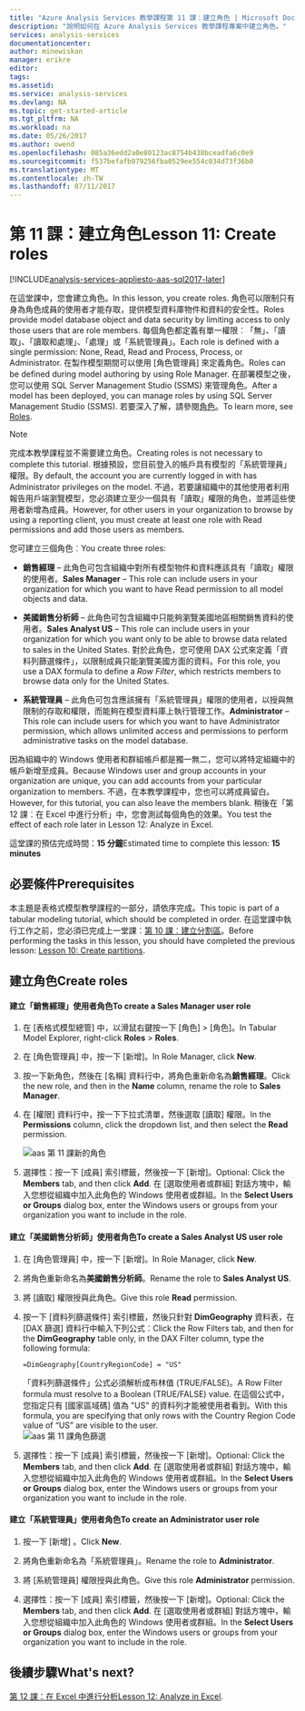 ```yaml
---
title: "Azure Analysis Services 教學課程第 11 課：建立角色 | Microsoft Docs"
description: "說明如何在 Azure Analysis Services 教學課程專案中建立角色。"
services: analysis-services
documentationcenter: 
author: minewiskan
manager: erikre
editor: 
tags: 
ms.assetid: 
ms.service: analysis-services
ms.devlang: NA
ms.topic: get-started-article
ms.tgt_pltfrm: NA
ms.workload: na
ms.date: 05/26/2017
ms.author: owend
ms.openlocfilehash: 085a36edd2a0e80123ac8754b438bceadfa6c0e9
ms.sourcegitcommit: f537befafb079256fba0529ee554c034d73f36b0
ms.translationtype: MT
ms.contentlocale: zh-TW
ms.lasthandoff: 07/11/2017
---
```

# <a name="lesson-11-create-roles"></a><span data-ttu-id="cfc64-103">第 11 課：建立角色</span><span class="sxs-lookup"><span data-stu-id="cfc64-103">Lesson 11: Create roles</span></span>

[!INCLUDE[analysis-services-appliesto-aas-sql2017-later](../../../includes/analysis-services-appliesto-aas-sql2017-later.md)]

<span data-ttu-id="cfc64-104">在這堂課中，您會建立角色。</span><span class="sxs-lookup"><span data-stu-id="cfc64-104">In this lesson, you create roles.</span></span> <span data-ttu-id="cfc64-105">角色可以限制只有身為角色成員的使用者才能存取，提供模型資料庫物件和資料的安全性。</span><span class="sxs-lookup"><span data-stu-id="cfc64-105">Roles provide model database object and data security by limiting access to only those users that are role members.</span></span> <span data-ttu-id="cfc64-106">每個角色都定義有單一權限︰「無」、「讀取」、「讀取和處理」、「處理」或「系統管理員」。</span><span class="sxs-lookup"><span data-stu-id="cfc64-106">Each role is defined with a single permission: None, Read, Read and Process, Process, or Administrator.</span></span> <span data-ttu-id="cfc64-107">在製作模型期間可以使用 [角色管理員] 來定義角色。</span><span class="sxs-lookup"><span data-stu-id="cfc64-107">Roles can be defined during model authoring by using Role Manager.</span></span> <span data-ttu-id="cfc64-108">在部署模型之後，您可以使用 SQL Server Management Studio (SSMS) 來管理角色。</span><span class="sxs-lookup"><span data-stu-id="cfc64-108">After a model has been deployed, you can manage roles by using SQL Server Management Studio (SSMS).</span></span> <span data-ttu-id="cfc64-109">若要深入了解，請參閱[角色](https://docs.microsoft.com/sql/analysis-services/tabular-models/roles-ssas-tabular)。</span><span class="sxs-lookup"><span data-stu-id="cfc64-109">To learn more, see [Roles](https://docs.microsoft.com/sql/analysis-services/tabular-models/roles-ssas-tabular).</span></span>
  
> [!NOTE]  
> <span data-ttu-id="cfc64-110">完成本教學課程並不需要建立角色。</span><span class="sxs-lookup"><span data-stu-id="cfc64-110">Creating roles is not necessary to complete this tutorial.</span></span> <span data-ttu-id="cfc64-111">根據預設，您目前登入的帳戶具有模型的「系統管理員」權限。</span><span class="sxs-lookup"><span data-stu-id="cfc64-111">By default, the account you are currently logged in with has Administrator privileges on the model.</span></span> <span data-ttu-id="cfc64-112">不過，若要讓組織中的其他使用者利用報告用戶端瀏覽模型，您必須建立至少一個具有「讀取」權限的角色，並將這些使用者新增為成員。</span><span class="sxs-lookup"><span data-stu-id="cfc64-112">However, for other users in your organization to browse by using a reporting client, you must create at least one role with Read permissions and add those users as members.</span></span>  
  
<span data-ttu-id="cfc64-113">您可建立三個角色︰</span><span class="sxs-lookup"><span data-stu-id="cfc64-113">You create three roles:</span></span>  
  
-   <span data-ttu-id="cfc64-114">**銷售經理** – 此角色可包含組織中對所有模型物件和資料應該具有「讀取」權限的使用者。</span><span class="sxs-lookup"><span data-stu-id="cfc64-114">**Sales Manager** – This role can include users in your organization for which you want to have Read permission to all model objects and data.</span></span>  
  
-   <span data-ttu-id="cfc64-115">**美國銷售分析師** – 此角色可包含組織中只能夠瀏覽美國地區相關銷售資料的使用者。</span><span class="sxs-lookup"><span data-stu-id="cfc64-115">**Sales Analyst US** – This role can include users in your organization for which you want only to be able to browse data related to sales in the United States.</span></span> <span data-ttu-id="cfc64-116">對於此角色，您可使用 DAX 公式來定義「資料列篩選條件」，以限制成員只能瀏覽美國方面的資料。</span><span class="sxs-lookup"><span data-stu-id="cfc64-116">For this role, you use a DAX formula to define a *Row Filter*, which restricts members to browse data only for the United States.</span></span>  
  
-   <span data-ttu-id="cfc64-117">**系統管理員** – 此角色可包含應該擁有「系統管理員」權限的使用者，以授與無限制的存取和權限，而能夠在模型資料庫上執行管理工作。</span><span class="sxs-lookup"><span data-stu-id="cfc64-117">**Administrator** – This role can include users for which you want to have Administrator permission, which allows unlimited access and permissions to perform administrative tasks on the model database.</span></span>  
  
<span data-ttu-id="cfc64-118">因為組織中的 Windows 使用者和群組帳戶都是獨一無二，您可以將特定組織中的帳戶新增至成員。</span><span class="sxs-lookup"><span data-stu-id="cfc64-118">Because Windows user and group accounts in your organization are unique, you can add accounts from your particular organization to members.</span></span> <span data-ttu-id="cfc64-119">不過，在本教學課程中，您也可以將成員留白。</span><span class="sxs-lookup"><span data-stu-id="cfc64-119">However, for this tutorial, you can also leave the members blank.</span></span> <span data-ttu-id="cfc64-120">稍後在「第 12 課︰在 Excel 中進行分析」中，您會測試每個角色的效果。</span><span class="sxs-lookup"><span data-stu-id="cfc64-120">You test the effect of each role later in Lesson 12: Analyze in Excel.</span></span>  
  
<span data-ttu-id="cfc64-121">這堂課的預估完成時間：**15 分鐘**</span><span class="sxs-lookup"><span data-stu-id="cfc64-121">Estimated time to complete this lesson: **15 minutes**</span></span>  
  
## <a name="prerequisites"></a><span data-ttu-id="cfc64-122">必要條件</span><span class="sxs-lookup"><span data-stu-id="cfc64-122">Prerequisites</span></span>  
<span data-ttu-id="cfc64-123">本主題是表格式模型教學課程的一部分，請依序完成。</span><span class="sxs-lookup"><span data-stu-id="cfc64-123">This topic is part of a tabular modeling tutorial, which should be completed in order.</span></span> <span data-ttu-id="cfc64-124">在這堂課中執行工作之前，您必須已完成上一堂課︰[第 10 課︰建立分割區](../tutorials/aas-lesson-10-create-partitions.md)。</span><span class="sxs-lookup"><span data-stu-id="cfc64-124">Before performing the tasks in this lesson, you should have completed the previous lesson: [Lesson 10: Create partitions](../tutorials/aas-lesson-10-create-partitions.md).</span></span>  
  
## <a name="create-roles"></a><span data-ttu-id="cfc64-125">建立角色</span><span class="sxs-lookup"><span data-stu-id="cfc64-125">Create roles</span></span>  
  
#### <a name="to-create-a-sales-manager-user-role"></a><span data-ttu-id="cfc64-126">建立「銷售經理」使用者角色</span><span class="sxs-lookup"><span data-stu-id="cfc64-126">To create a Sales Manager user role</span></span>  
  
1.  <span data-ttu-id="cfc64-127">在 [表格式模型總管] 中，以滑鼠右鍵按一下 [角色] > [角色]。</span><span class="sxs-lookup"><span data-stu-id="cfc64-127">In Tabular Model Explorer, right-click **Roles** > **Roles**.</span></span>  
  
2.  <span data-ttu-id="cfc64-128">在 [角色管理員] 中，按一下 [新增]。</span><span class="sxs-lookup"><span data-stu-id="cfc64-128">In Role Manager, click **New**.</span></span>  
  
3.  <span data-ttu-id="cfc64-129">按一下新角色，然後在 [名稱] 資料行中，將角色重新命名為**銷售經理**。</span><span class="sxs-lookup"><span data-stu-id="cfc64-129">Click the new role, and then in the **Name** column, rename the role to **Sales Manager**.</span></span>  
  
4.  <span data-ttu-id="cfc64-130">在 [權限] 資料行中，按一下下拉式清單，然後選取 [讀取] 權限。</span><span class="sxs-lookup"><span data-stu-id="cfc64-130">In the **Permissions** column, click the dropdown list, and then select the **Read** permission.</span></span> 

    ![aas 第 11 課新的角色](../tutorials/media/aas-lesson11-new-role.png) 
  
5.  <span data-ttu-id="cfc64-132">選擇性：按一下 [成員] 索引標籤，然後按一下 [新增]。</span><span class="sxs-lookup"><span data-stu-id="cfc64-132">Optional: Click the **Members** tab, and then click **Add**.</span></span> <span data-ttu-id="cfc64-133">在 [選取使用者或群組] 對話方塊中，輸入您想從組織中加入此角色的 Windows 使用者或群組。</span><span class="sxs-lookup"><span data-stu-id="cfc64-133">In the **Select Users or Groups** dialog box, enter the Windows users or groups from your organization you want to include in the role.</span></span>  
  
#### <a name="to-create-a-sales-analyst-us-user-role"></a><span data-ttu-id="cfc64-134">建立「美國銷售分析師」使用者角色</span><span class="sxs-lookup"><span data-stu-id="cfc64-134">To create a Sales Analyst US user role</span></span>  
  
1.  <span data-ttu-id="cfc64-135">在 [角色管理員] 中，按一下 [新增]。</span><span class="sxs-lookup"><span data-stu-id="cfc64-135">In Role Manager, click **New**.</span></span>    
  
2.  <span data-ttu-id="cfc64-136">將角色重新命名為**美國銷售分析師**。</span><span class="sxs-lookup"><span data-stu-id="cfc64-136">Rename the role to **Sales Analyst US**.</span></span>  
  
3.  <span data-ttu-id="cfc64-137">將 [讀取] 權限授與此角色。</span><span class="sxs-lookup"><span data-stu-id="cfc64-137">Give this role **Read** permission.</span></span>  
  
4.  <span data-ttu-id="cfc64-138">按一下 [資料列篩選條件] 索引標籤，然後只針對 **DimGeography** 資料表，在 [DAX 篩選] 資料行中輸入下列公式︰</span><span class="sxs-lookup"><span data-stu-id="cfc64-138">Click the Row Filters tab, and then for the **DimGeography** table only, in the DAX Filter column, type the following formula:</span></span>  
  
    ```Administrator
    =DimGeography[CountryRegionCode] = "US" 
    ```
    
    <span data-ttu-id="cfc64-139">「資料列篩選條件」公式必須解析成布林值 (TRUE/FALSE)。</span><span class="sxs-lookup"><span data-stu-id="cfc64-139">A Row Filter formula must resolve to a Boolean (TRUE/FALSE) value.</span></span> <span data-ttu-id="cfc64-140">在這個公式中，您指定只有 [國家區域碼] 值為 "US" 的資料列才能被使用者看到。</span><span class="sxs-lookup"><span data-stu-id="cfc64-140">With this formula, you are specifying that only rows with the Country Region Code value of “US” are visible to the user.</span></span>  
    ![aas 第 11 課角色篩選](../tutorials/media/aas-lesson11-role-filter.png) 
  
6.  <span data-ttu-id="cfc64-142">選擇性：按一下 [成員] 索引標籤，然後按一下 [新增]。</span><span class="sxs-lookup"><span data-stu-id="cfc64-142">Optional: Click the **Members** tab, and then click **Add**.</span></span> <span data-ttu-id="cfc64-143">在 [選取使用者或群組] 對話方塊中，輸入您想從組織中加入此角色的 Windows 使用者或群組。</span><span class="sxs-lookup"><span data-stu-id="cfc64-143">In the **Select Users or Groups** dialog box, enter the Windows users or groups from your organization you want to include in the role.</span></span>  
  
#### <a name="to-create-an-administrator-user-role"></a><span data-ttu-id="cfc64-144">建立「系統管理員」使用者角色</span><span class="sxs-lookup"><span data-stu-id="cfc64-144">To create an Administrator user role</span></span>  
  
1.  <span data-ttu-id="cfc64-145">按一下 [新增] 。</span><span class="sxs-lookup"><span data-stu-id="cfc64-145">Click **New**.</span></span>  
  
2.  <span data-ttu-id="cfc64-146">將角色重新命名為「系統管理員」。</span><span class="sxs-lookup"><span data-stu-id="cfc64-146">Rename the role to **Administrator**.</span></span>  
  
3.  <span data-ttu-id="cfc64-147">將 [系統管理員] 權限授與此角色。</span><span class="sxs-lookup"><span data-stu-id="cfc64-147">Give this role **Administrator** permission.</span></span>  
  
4.  <span data-ttu-id="cfc64-148">選擇性：按一下 [成員] 索引標籤，然後按一下 [新增]。</span><span class="sxs-lookup"><span data-stu-id="cfc64-148">Optional: Click the **Members** tab, and then click **Add**.</span></span> <span data-ttu-id="cfc64-149">在 [選取使用者或群組] 對話方塊中，輸入您想從組織中加入此角色的 Windows 使用者或群組。</span><span class="sxs-lookup"><span data-stu-id="cfc64-149">In the **Select Users or Groups** dialog box, enter the Windows users or groups from your organization you want to include in the role.</span></span> 
  
  
## <a name="whats-next"></a><span data-ttu-id="cfc64-150">後續步驟</span><span class="sxs-lookup"><span data-stu-id="cfc64-150">What's next?</span></span>
<span data-ttu-id="cfc64-151">[第 12 課：在 Excel 中進行分析](../tutorials/aas-lesson-12-analyze-in-excel.md)</span><span class="sxs-lookup"><span data-stu-id="cfc64-151">[Lesson 12: Analyze in Excel](../tutorials/aas-lesson-12-analyze-in-excel.md).</span></span>

  
  
